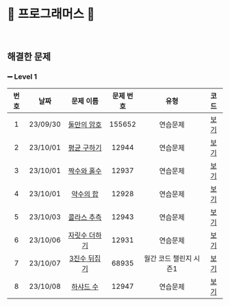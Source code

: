 🤍 프로그래머스 🤍
==============================
<br>

## 해결한 문제

### ➖ Level 1

| 번호  |    날짜    |                                   문제 이름                                    | 문제 번호  |      유형       |                                        코드                                         |  
|:---:|:--------:|:--------------------------------------------------------------------------:|:------:|:-------------:|:---------------------------------------------------------------------------------:| 
|  1  | 23/09/30 | [둘만의 암호](https://school.programmers.co.kr/learn/courses/30/lessons/155652) | 155652 |     연습문제      | [보기](https://github.com/surusue/Algorithm/blob/main/Programmers/Lv.1/둘만의%20암호.c)  |
|  2  | 23/10/01 | [평균 구하기](https://school.programmers.co.kr/learn/courses/30/lessons/12944)  | 12944  |     연습문제      | [보기](https://github.com/surusue/Algorithm/blob/main/Programmers/Lv.1/평균%20구하기.c)  |
|  3  | 23/10/01 | [짝수와 홀수](https://school.programmers.co.kr/learn/courses/30/lessons/12937)  | 12937  |     연습문제      |  [보기](https://github.com/surusue/Algorithm/blob/main/Programmers/Lv.1/짝수와%20홀수c)  |
|  4  | 23/10/01 |  [약수의 합](https://school.programmers.co.kr/learn/courses/30/lessons/12928)  | 12928  |     연습문제      |  [보기](https://github.com/surusue/Algorithm/blob/main/Programmers/Lv.1/약수의%20합.c)  |
|  5  | 23/10/03 | [콜라스 추측](https://school.programmers.co.kr/learn/courses/30/lessons/12943)  | 12943  |     연습문제      | [보기](https://github.com/surusue/Algorithm/blob/main/Programmers/Lv.1/콜라스%20추측.c)  |
|  6  | 23/10/06 | [자릿수 더하기](https://school.programmers.co.kr/learn/courses/30/lessons/12931) | 12931  |     연습문제      | [보기](https://github.com/surusue/Algorithm/blob/main/Programmers/Lv.1/자릿수%20더하기.c) |
|  7  | 23/10/07 | [3진수 뒤집기](https://school.programmers.co.kr/learn/courses/30/lessons/68935) | 68935  | 월간 코드 챌린지 시즌1 | [보기](https://github.com/surusue/Algorithm/blob/main/Programmers/Lv.1/3진법%20뒤집기.c) |
|  8  | 23/10/08 |  [하샤드 수](https://school.programmers.co.kr/learn/courses/30/lessons/12947)  | 12947  |     연습문제      |  [보기](https://github.com/surusue/Algorithm/blob/main/Programmers/Lv.1/하샤드%20수.c)  |



